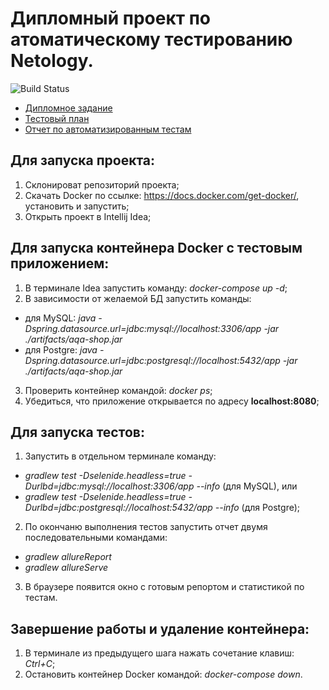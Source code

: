 # Дипломный проект по атоматическому тестированию Netology. 
![Build Status](https://github.com/AlexandraOwl/netologyDiplomaProject/actions/workflows/gradle.yml/badge.svg)

- [Дипломное задание](https://github.com/netology-code/qa-diploma)
- [Тестовый план](https://github.com/AlexandraOwl/netologyDiplomaProject/blob/main/documents/TEST_PLAN.md)
- [Отчет по автоматизированным тестам](https://github.com/AlexandraOwl/netologyDiplomaProject/blob/main/documents/TEST_REPORT.md)

## Для запуска проекта:
1. Склонироват репозиторий проекта;
2. Скачать Docker по ссылке: https://docs.docker.com/get-docker/, установить и запустить;
3. Открыть проект в Intellij Idea;

## Для запуска контейнера Docker с тестовым приложением:
1. В терминале Idea запустить команду: *docker-compose up -d*;
2. В зависимости от желаемой БД запустить команды: 
- для MySQL: *java -Dspring.datasource.url=jdbc:mysql://localhost:3306/app -jar ./artifacts/aqa-shop.jar*
- для Postgre: *java -Dspring.datasource.url=jdbc:postgresql://localhost:5432/app -jar ./artifacts/aqa-shop.jar*
3. Проверить контейнер командой: *docker ps*;
4. Убедиться, что приложение открывается по адресу **localhost:8080**;

## Для запуска тестов:
1. Запустить в отдельном терминале команду: 
- *gradlew test -Dselenide.headless=true -Durlbd=jdbc:mysql://localhost:3306/app --info* (для MySQL), 
или 
- *gradlew test -Dselenide.headless=true -Durlbd=jdbc:postgresql://localhost:5432/app --info* (для Postgre);
2. По окончаню выполнения тестов запустить отчет двумя последовательными командами:
- *gradlew allureReport*
- *gradlew allureServe*
3. В браузере появится окно с готовым репортом и статистикой по тестам.

## Завершение работы и удаление контейнера:
1. В терминале из предыдущего шага нажать сочетание клавиш: *Ctrl+C*;
2. Остановить контейнер Docker командой: *docker-compose down*.
